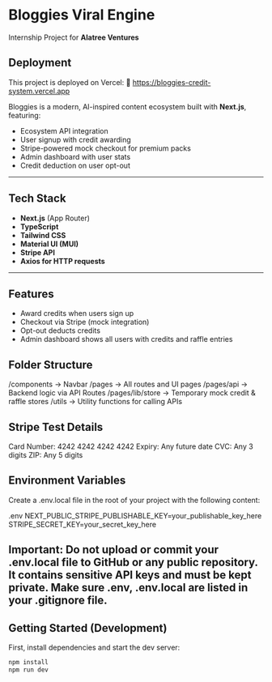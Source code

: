 # Bloggies Viral Engine 

Internship Project for **Alatree Ventures**

## Deployment
This project is deployed on Vercel:
🔗 https://bloggies-credit-system.vercel.app

Bloggies is a modern, AI-inspired content ecosystem built with **Next.js**, featuring:

-  Ecosystem API integration
-  User signup with credit awarding
-  Stripe-powered mock checkout for premium packs
-  Admin dashboard with user stats
-  Credit deduction on user opt-out

---

##  Tech Stack

- **Next.js** (App Router)
- **TypeScript**
- **Tailwind CSS**
- **Material UI (MUI)**
- **Stripe API**
- **Axios for HTTP requests**

---

##  Features

-  Award credits when users sign up
-  Checkout via Stripe (mock integration)
-  Opt-out deducts credits
-  Admin dashboard shows all users with credits and raffle entries


## Folder Structure
/components       → Navbar
/pages            → All routes and UI pages
/pages/api        → Backend logic via API Routes
/pages/lib/store  → Temporary mock credit & raffle stores
/utils            → Utility functions for calling APIs

## Stripe Test Details
Card Number: 4242 4242 4242 4242
Expiry: Any future date
CVC: Any 3 digits
ZIP: Any 5 digits


## Environment Variables
Create a .env.local file in the root of your project with the following content:

.env
NEXT_PUBLIC_STRIPE_PUBLISHABLE_KEY=your_publishable_key_here
STRIPE_SECRET_KEY=your_secret_key_here

Important:
Do not upload or commit your .env.local file to GitHub or any public repository.
It contains sensitive API keys and must be kept private.
Make sure .env, .env.local are listed in your .gitignore file.
---

##  Getting Started (Development)

First, install dependencies and start the dev server:

```bash
npm install
npm run dev



